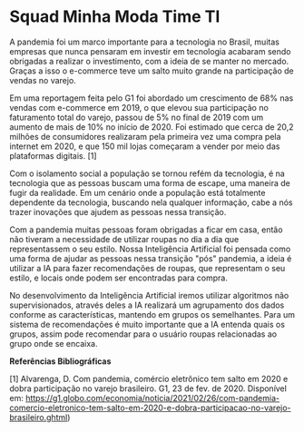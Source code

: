 # Squad Minha Moda Time TI

A pandemia foi um marco importante para a tecnologia no Brasil, muitas empresas que nunca pensaram em investir em tecnologia acabaram sendo obrigadas a realizar o investimento, com a ideia de se manter no mercado. Graças a isso o e-commerce teve um salto muito grande na participação de vendas no varejo.

Em uma reportagem feita pelo G1 foi abordado um crescimento de 68% nas vendas com e-commerce em 2019, o que elevou sua participação no faturamento total do varejo, passou de 5% no final de 2019 com um aumento de mais de 10% no início de 2020. Foi estimado que cerca de 20,2 milhões de consumidores realizaram pela primeira vez uma compra pela internet em 2020, e que 150 mil lojas começaram a vender por meio das plataformas digitais. [1]

Com o isolamento social a população se tornou refém da tecnologia, é na tecnologia que as pessoas buscam uma forma de escape, uma maneira de fugir da realidade. Em um cenário onde a população está totalmente dependente da tecnologia, buscando nela qualquer informação, cabe a nós trazer inovações que ajudem as pessoas nessa transição.

Com a pandemia muitas pessoas foram obrigadas a ficar em casa, então não tiveram a necessidade de utilizar roupas no dia a dia que representassem o seu estilo. Nossa Inteligência Artificial foi pensada como uma forma de ajudar as pessoas nessa transição "pós" pandemia, a ideia é utilizar a IA para fazer recomendações de roupas, que representam o seu estilo, e locais onde podem ser encontradas para compra.

No desenvolvimento da Inteligência Artificial iremos utilizar algoritmos não supervisionados, através deles a IA realizará um agrupamento dos dados conforme as características, mantendo em grupos os semelhantes. Para um sistema de recomendações é muito importante que a IA entenda quais os grupos, assim pode recomendar para o usuário roupas relacionadas ao grupo onde se encaixa.

**Referências Bibliográficas**

[1] Alvarenga, D. Com pandemia, comércio eletrônico tem salto em 2020 e dobra participação no varejo brasileiro. G1, 23 de fev. de 2020. Disponível em: https://g1.globo.com/economia/noticia/2021/02/26/com-pandemia-comercio-eletronico-tem-salto-em-2020-e-dobra-participacao-no-varejo-brasileiro.ghtml)
